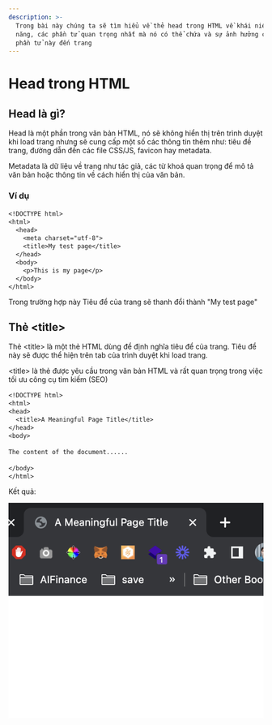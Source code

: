 ```yaml
---
description: >-
  Trong bài này chúng ta sẽ tìm hiểu về thẻ head trong HTML về khái niệm, chức
  năng, các phần tử quan trọng nhất mà nó có thể chứa và sự ảnh hưởng của các
  phần tử này đến trang
---
```


# Head trong HTML

## Head là gì?

Head là một phần trong văn bản HTML, nó sẽ không hiển thị trên trình duyệt khi load trang nhưng sẽ cung cấp một số các thông tin thêm như: tiêu đề trang, đường dẫn đến các file CSS/JS, favicon hay metadata.

Metadata là dữ liệu về trang như tác giả, các từ khoá quan trọng để mô tả văn bản hoặc thông tin về cách hiển thị của văn bản.

### Ví dụ

```markup
<!DOCTYPE html>
<html>
  <head>
    <meta charset="utf-8">
    <title>My test page</title>
  </head>
  <body>
    <p>This is my page</p>
  </body>
</html>
```

Trong trường hợp này Tiêu để của trang sẽ thanh đổi thành "My test page"

## Thẻ \<title>

Thẻ \<title> là một thẻ HTML dùng để định nghĩa tiêu để của trang. Tiêu để này sẽ được thể hiện trên tab của trình duyệt khi load trang.

\<title> là thẻ được yêu cầu trong văn bản HTML và rất quan trọng trong việc tối ưu công cụ tìm kiếm (SEO)

```markup
<!DOCTYPE html>
<html>
<head>
  <title>A Meaningful Page Title</title>
</head>
<body>

The content of the document......

</body>
</html>
```

Kết quả:

![](<../../.gitbook/assets/image (70).png>)

